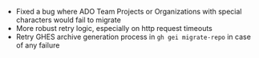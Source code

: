 - Fixed a bug where ADO Team Projects or Organizations with special characters would fail to migrate
- More robust retry logic, especially on http request timeouts
- Retry GHES archive generation process in `gh gei migrate-repo` in case of any failure 